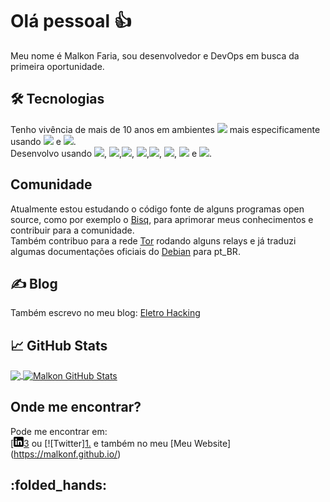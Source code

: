 # Olá pessoal :thumbsup:

Meu nome é Malkon Faria, sou desenvolvedor e DevOps em busca da primeira oportunidade.

## :hammer_and_wrench: Tecnologias

Tenho vivência de mais de 10 anos em ambientes ![](https://img.shields.io/badge/OS-Linux-sucess) mais especificamente usando ![](https://img.shields.io/badge/OS-Debian-FF1493) e ![](https://img.shields.io/badge/OS-CentOS-%2300008B). <br/>
Desenvolvo usando ![](https://img.shields.io/badge/Code-Java-%238B0000), ![](https://img.shields.io/badge/Code-HTML-%23FF4500),![](https://img.shields.io/badge/Code-CSS-blue), ![](https://img.shields.io/badge/Code-JS-%23FFD700),![](https://img.shields.io/badge/Framework-Spring-%2332CD32), ![](https://img.shields.io/badge/Framework-Bootstrap-%238A2BE2), ![](https://img.shields.io/badge/Framework-Angular-%23FF0000) e ![](https://img.shields.io/badge/Framework-Ionic-blue).

## Comunidade

Atualmente estou estudando o código fonte de alguns programas open source, como por exemplo o [Bisq](https://bisq.network/), para aprimorar meus conhecimentos e contribuir para a comunidade.<br/>
Também contribuo para a rede [Tor](https://www.torproject.org) rodando alguns relays e já traduzi algumas documentações oficiais do [Debian](https://www.debian.org/index.pt.html) para pt_BR.

## &#x270d; Blog

Também escrevo no meu blog: [Eletro Hacking](https://malkonf.github.io/blog/blog0.html)

## &#x1f4c8; GitHub Stats

<a href="https://github.com/MalkonF/MalkonF">
  <img align="center" src="https://github-readme-stats.vercel.app/api/top-langs/?username=MalkonF&title_color=ffffff&text_color=c9cacc&icon_color=2bbc8a&bg_color=1d1f21" />
</a>
<a href="https://github.com/MalkonF/MalkonF">
  <img align="center" src="https://github-readme-stats.vercel.app/api?username=MalkonF&show_icons=true&line_height=27&count_private=true&title_color=ffffff&text_color=c9cacc&icon_color=2bbc8a&bg_color=1d1f21" alt="Malkon GitHub Stats" />
</a>

## Onde me encontrar?

Pode me encontrar em: <br/>[![Linkedin][3.0][3] ou [![Twitter][1.][1] e também no meu [Meu Website] (https://malkonf.github.io/)

## :folded_hands:

<!-- icons -->

[1.1]: https://raw.githubusercontent.com/MalkonF/MalkonF/master/twitter.png
[3.0]: https://raw.githubusercontent.com/MalkonF/MalkonF/master/linkedin.png

<!-- redes sociais -->

[1]: https://twitter.com/RapazComum6
[2]: https://github.com/MalkonF
[3]: https://www.linkedin.com/in/malkon-faria-1843b81a7/
